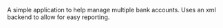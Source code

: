 A simple application to help manage multiple bank accounts. Uses an xml backend to allow for easy reporting.